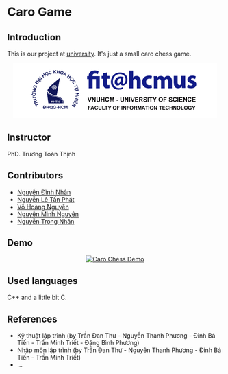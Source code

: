 # Caro Game
## Introduction
<p>This is our project at <a href="https://www.hcmus.edu.vn/">university</a>. It's just a small caro chess game.</p>
<div align="center"><img src="hcmus-logo.png"></div>

## Instructor
<p>PhD. Trương Toàn Thịnh</p>


## Contributors
- <a href="https://github.com/djxone123456">Nguyễn Đình Nhân</a>
- <a href="https://github.com/ThunderRed1578">Nguyễn Lê Tấn Phát</a>
- <a href="https://github.com/ConChimNon0102">Võ Hoàng Nguyên</a>
- <a href="https://github.com/NguyenPTN">Nguyễn Minh Nguyên</a>
- <a href="https://github.com/nhan925">Nguyễn Trọng Nhân</a>

## Demo
<div align="center">
  <a href="https://www.youtube.com/watch?v=IdO1lEniXE8" title="Caro Chess Demo">
   <p align="center">
     <img width="50%" src="https://scontent.fsgn5-12.fna.fbcdn.net/v/t1.15752-9/342270510_1034169850892280_3620968664864840828_n.png?_nc_cat=103&ccb=1-7&_nc_sid=ae9488&_nc_ohc=RfMAQkGeQuwAX_j-GRX&_nc_ht=scontent.fsgn5-12.fna&oh=03_AdR7iFp4kDEtuHOYJlZ_2DxpBj6qWt91Czm0A-AMOHmpDQ&oe=6471837D" alt="Caro Chess Demo"/>
   </p>
  </a>
</div>

## Used languages
<p> C++ and a little bit C.</p>

## References
- Kỹ thuật lập trình (by Trần Đan Thư - Nguyễn Thanh Phương - Đinh Bá Tiến - Trần Minh Triết - Đặng Bình Phương)
- Nhập môn lập trình (by Trần Đan Thư - Nguyễn Thanh Phương - Đinh Bá Tiến - Trần Minh Triết)
- ...
